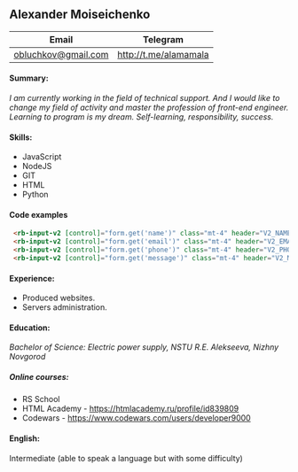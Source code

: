 ## Alexander Moiseichenko

| Email               | Telegram              |
| ------------------- | --------------------- |
| obluchkov@gmail.com | http://t.me/alamamala |



#### Summary:

*I am currently working in the field of technical support. And I would like to change my field of activity and master the profession of front-end engineer. Learning to program is my dream.*
*Self-learning, responsibility, success.*



#### Skills:

- JavaScript
- NodeJS
- GIT
- HTML
- Python



#### Code examples

```html
 <rb-input-v2 [control]="form.get('name')" class="mt-4" header="V2_NAME"></rb-input-v2>
 <rb-input-v2 [control]="form.get('email')" class="mt-4" header="V2_EMAIL"></rb-input-v2>
 <rb-input-v2 [control]="form.get('phone')" class="mt-4" header="V2_PHONE"></rb-input-v2>
 <rb-input-v2 [control]="form.get('message')" class="mt-4" header="V2_MESSAGE" type="textarea"></rb-input-v2>
```



#### Experience:

- Produced websites.
- Servers administration.



#### Education:

*Bachelor of Science: Electric power supply, NSTU R.E. Alekseeva, Nizhny Novgorod*

##### Online courses:
- RS School
- HTML Academy - https://htmlacademy.ru/profile/id839809
- Codewars - https://www.codewars.com/users/developer9000



#### English:

Intermediate  (able to speak a language but with some difficulty)